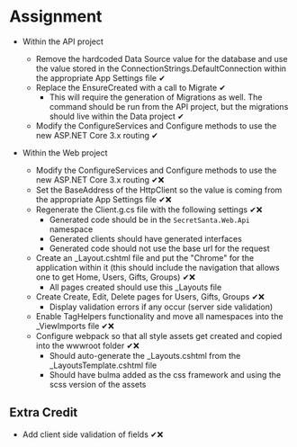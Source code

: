 # Assignment

- Within the API project
  - Remove the hardcoded Data Source value for the database and use the value stored in the ConnectionStrings.DefaultConnection within the appropriate App Settings file ✔
  - Replace the EnsureCreated with a call to Migrate ✔
    - This will require the generation of Migrations as well. The command should be run from the API project, but the migrations should live within the Data project ✔
  - Modify the ConfigureServices and Configure methods to use the new ASP.NET Core 3.x routing ✔

- Within the Web project
  - Modify the ConfigureServices and Configure methods to use the new ASP.NET Core 3.x routing ✔❌
  - Set the BaseAddress of the HttpClient so the value is coming from the appropriate App Settings file ✔❌
  - Regenerate the Client.g.cs file with the following settings ✔❌
    - Generated code should be in the `SecretSanta.Web.Api` namespace
    - Generated clients should have generated interfaces
    - Generated code should not use the base url for the request
  - Create an _Layout.cshtml file and put the "Chrome" for the application within it (this should include the navigation that allows one to get Home, Users, Gifts, Groups) ✔❌
    - All pages created should use this _Layouts file
  - Create Create, Edit, Delete pages for Users, Gifts, Groups ✔❌
    - Display validation errors if any occur (server side validation)
  - Enable TagHelpers functionality and move all namespaces into the _ViewImports file ✔❌
  - Configure webpack so that all style assets get created and copied into the wwwroot folder ✔❌
    - Should auto-generate the _Layouts.cshtml from the _LayoutsTemplate.cshtml file
    - Should have bulma added as the css framework and using the scss version of the assets

## Extra Credit
- Add client side validation of fields ✔❌
